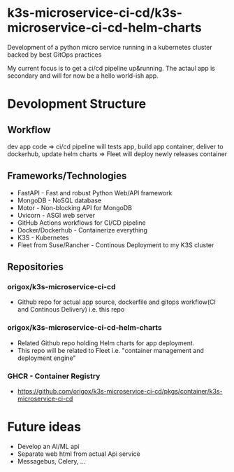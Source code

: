 # k3s-microservice-ci-cd/k3s-microservice-ci-cd-helm-charts
Development of a python micro service running in a kubernetes cluster backed by best GitOps practices 

My current focus is to get a ci/cd pipeline up&running. The actaul app is secondary and will for now be a hello world-ish app.

# Devolopment Structure

## Workflow
dev app code => ci/cd pipeline will tests app, build app container, deliver to dockerhub, update helm charts => Fleet will deploy newly releases container

## Frameworks/Technologies
- FastAPI - Fast and robust Python Web/API framework
- MongoDB - NoSQL database
- Motor - Non-blocking API for MongoDB
- Uvicorn - ASGI web server
- GitHub Actions workflows for CI/CD pipeline
- Docker/Dockerhub - Containerize everything
- K3S - Kubernetes
- Fleet from Suse/Rancher - Continous Deployment to my K3S cluster 

## Repositories

### origox/k3s-microservice-ci-cd
- Github repo for actual app source, dockerfile and gitops workflow(CI and Continous Delivery) i.e. this repo

### origox/k3s-microservice-ci-cd-helm-charts
- Related Github repo holding Helm charts for app deployment.
- This repo will be related to Fleet i.e. "container management and deployment engine"

### GHCR - Container Registry
- https://github.com/origox/k3s-microservice-ci-cd/pkgs/container/k3s-microservice-ci-cd

# Future ideas
- Develop an AI/ML api
- Separate web html from actual Api service 
- Messagebus, Celery, ...

